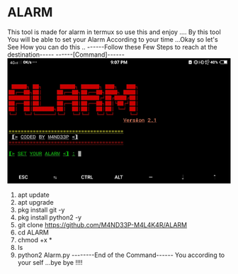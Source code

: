 # ALARM
This tool is made for alarm in termux so use this and enjoy ....
By this tool You will be able to set your Alarm According to your time ...Okay so let's See How you can do this ..
------Follow these Few Steps to reach at the destination-----
------[Command]------
![image](Screenshot_20201026_210727.jpg)
1. apt update 
2. apt upgrade
3. pkg install git -y
5. pkg install python2 -y
4. git clone https://github.com/M4ND33P-M4L4K4R/ALARM
5. cd ALARM 
6. chmod +x *
7. ls
8. python2 Alarm.py
--------End of the Command------
You according to your self ...bye bye !!!!
